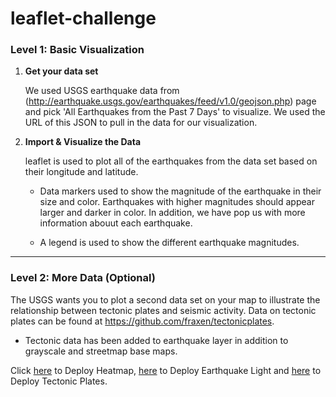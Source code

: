 # leaflet-challenge

### Level 1: Basic Visualization

1. **Get your data set**

   We used USGS earthquake data from (http://earthquake.usgs.gov/earthquakes/feed/v1.0/geojson.php) page and pick 'All Earthquakes from the Past 7 Days' to visualize. We used the URL of this JSON to pull in the data for our visualization.

2. **Import & Visualize the Data**

   leaflet is used to plot all of the earthquakes from the data set based on their longitude and latitude. 

   * Data markers used to show the magnitude of the earthquake in their size and color. Earthquakes with higher magnitudes should appear larger and darker in color. In addition, we have pop us with more information abouut each earthquake. 

   * A legend is used to show the different earthquake magnitudes.

- - -

### Level 2: More Data (Optional)

The USGS wants you to plot a second data set on your map to illustrate the relationship between tectonic plates and seismic activity. Data on tectonic plates can be found at <https://github.com/fraxen/tectonicplates>.

* Tectonic data has been added to earthquake layer in addition to grayscale and streetmap base maps. 

Click [here](https://maryamlaine.github.io/leaflet-challenge/Heatmap/index.html) to Deploy Heatmap, 
[here](https://maryamlaine.github.io/leaflet-challenge/Leaflet-Step-1/index.html) to Deploy Earthquake Light and 
[here](https://maryamlaine.github.io/leaflet-challenge/Leaflet-Step-2/index.html) to Deploy Tectonic Plates.
